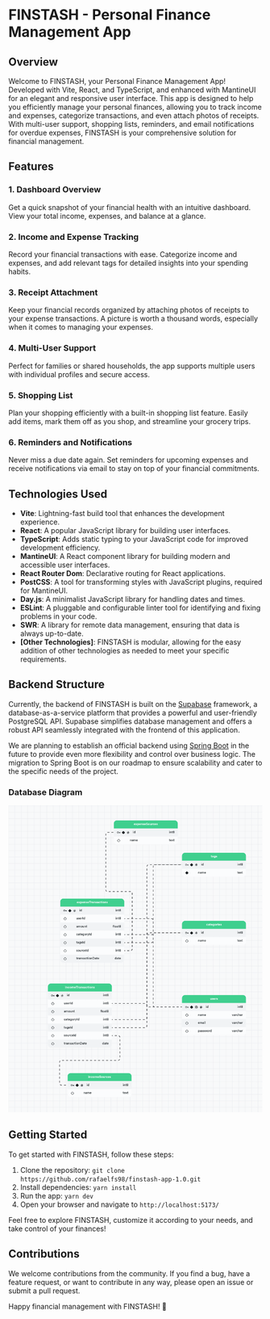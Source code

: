 # FINSTASH - Personal Finance Management App

## Overview

Welcome to FINSTASH, your Personal Finance Management App! Developed with Vite, React, and TypeScript, and enhanced with MantineUI for an elegant and responsive user interface. This app is designed to help you efficiently manage your personal finances, allowing you to track income and expenses, categorize transactions, and even attach photos of receipts. With multi-user support, shopping lists, reminders, and email notifications for overdue expenses, FINSTASH is your comprehensive solution for financial management.

## Features

### 1. Dashboard Overview

Get a quick snapshot of your financial health with an intuitive dashboard. View your total income, expenses, and balance at a glance.

### 2. Income and Expense Tracking

Record your financial transactions with ease. Categorize income and expenses, and add relevant tags for detailed insights into your spending habits.

### 3. Receipt Attachment

Keep your financial records organized by attaching photos of receipts to your expense transactions. A picture is worth a thousand words, especially when it comes to managing your expenses.

### 4. Multi-User Support

Perfect for families or shared households, the app supports multiple users with individual profiles and secure access.

### 5. Shopping List

Plan your shopping efficiently with a built-in shopping list feature. Easily add items, mark them off as you shop, and streamline your grocery trips.

### 6. Reminders and Notifications

Never miss a due date again. Set reminders for upcoming expenses and receive notifications via email to stay on top of your financial commitments.

## Technologies Used

- **Vite**: Lightning-fast build tool that enhances the development experience.
- **React**: A popular JavaScript library for building user interfaces.
- **TypeScript**: Adds static typing to your JavaScript code for improved development efficiency.
- **MantineUI**: A React component library for building modern and accessible user interfaces.
- **React Router Dom**: Declarative routing for React applications.
- **PostCSS**: A tool for transforming styles with JavaScript plugins, required for MantineUI.
- **Day.js**: A minimalist JavaScript library for handling dates and times.
- **ESLint**: A pluggable and configurable linter tool for identifying and fixing problems in your code.
- **SWR**: A library for remote data management, ensuring that data is always up-to-date.
- **[Other Technologies]**: FINSTASH is modular, allowing for the easy addition of other technologies as needed to meet your specific requirements.

## Backend Structure

Currently, the backend of FINSTASH is built on the [Supabase](https://supabase.io/) framework, a database-as-a-service platform that provides a powerful and user-friendly PostgreSQL API. Supabase simplifies database management and offers a robust API seamlessly integrated with the frontend of this application.

We are planning to establish an official backend using [Spring Boot](https://spring.io/projects/spring-boot) in the future to provide even more flexibility and control over business logic. The migration to Spring Boot is on our roadmap to ensure scalability and cater to the specific needs of the project.

### Database Diagram

![Alt text](/public/bd.png)


## Getting Started

To get started with FINSTASH, follow these steps:

1. Clone the repository: `git clone https://github.com/rafaelfs98/finstash-app-1.0.git`
2. Install dependencies: `yarn install`
3. Run the app: `yarn dev`
4. Open your browser and navigate to `http://localhost:5173/`

Feel free to explore FINSTASH, customize it according to your needs, and take control of your finances!

## Contributions

We welcome contributions from the community. If you find a bug, have a feature request, or want to contribute in any way, please open an issue or submit a pull request.

Happy financial management with FINSTASH! 🚀
